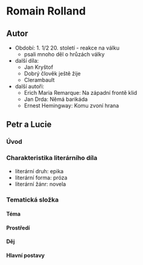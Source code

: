 Romain Rolland
==============

Autor
-----
-   Období: 1. 1/2 20. století - reakce na válku
    -   psali mnoho děl o hrůzách války
-   další díla:
    -   Jan Kryštof
    -   Dobrý člověk ještě žije
    -   Clerambault
-   další autoři:
    -   Erich Maria Remarque: Na západní frontě klid
    -   Jan Drda: Němá barikáda
    -   Ernest Hemingway: Komu zvoní hrana

Petr a Lucie
------------

### Úvod



### Charakteristika literárního díla
-   literární druh: epika
-   literární forma: próza
-   literární žánr: novela

### Tematická složka

#### Téma


#### Prostředí



#### Děj



#### Hlavní postavy
